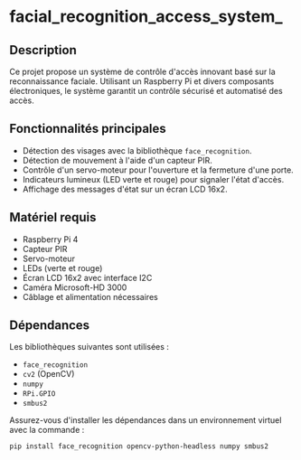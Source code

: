 # facial_recognition_access_system_

## Description
Ce projet propose un système de contrôle d'accès innovant basé sur la reconnaissance faciale. Utilisant un Raspberry Pi et divers composants électroniques, le système garantit un contrôle sécurisé et automatisé des accès.

## Fonctionnalités principales
- Détection des visages avec la bibliothèque `face_recognition`.
- Détection de mouvement à l'aide d'un capteur PIR.
- Contrôle d'un servo-moteur pour l'ouverture et la fermeture d'une porte.
- Indicateurs lumineux (LED verte et rouge) pour signaler l'état d'accès.
- Affichage des messages d'état sur un écran LCD 16x2.

## Matériel requis
- Raspberry Pi 4
- Capteur PIR
- Servo-moteur
- LEDs (verte et rouge)
- Écran LCD 16x2 avec interface I2C
- Caméra Microsoft-HD 3000
- Câblage et alimentation nécessaires

## Dépendances
Les bibliothèques suivantes sont utilisées :
- `face_recognition`
- `cv2` (OpenCV)
- `numpy`
- `RPi.GPIO`
- `smbus2`
  

Assurez-vous d'installer les dépendances dans un environnement virtuel avec la commande :
```bash
pip install face_recognition opencv-python-headless numpy smbus2





